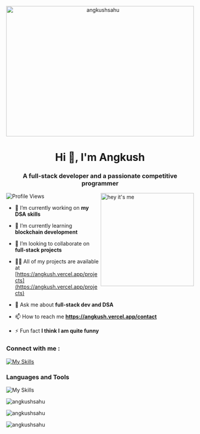 <p align="center">
<img align="center" alt="angkushsahu" width="100%"  height="350px" src="https://i.pinimg.com/originals/03/1e/96/031e9682fad5748c8515ec9089b69b27.gif" />
</p>
<h1 align="center">Hi 👋, I'm Angkush</h1>
<h3 align="center">A full-stack developer and a passionate competitive programmer</h3>
<img align="right" alt="hey it's me" width="250" src="https://res.cloudinary.com/dvhucdquc/image/upload/v1675028212/my-avatars/dfd945c6-7cea-4829-a228-a8d7a2851ea9_ameaii.png" />

![Profile Views](https://komarev.com/ghpvc/?username=angkushsahu&label=Profile%20views&color=0e75b6&style=flat)

-   🔭 I’m currently working on **my DSA skills**

-   🌱 I’m currently learning **blockchain development**

-   👯 I’m looking to collaborate on **full-stack projects**

-   👨‍💻 All of my projects are available at [https://angkush.vercel.app/projects](https://angkush.vercel.app/projects)

-   💬 Ask me about **full-stack dev and DSA**

-   📫 How to reach me **https://angkush.vercel.app/contact**

-   ⚡ Fun fact **I think I am quite funny**

### Connect with me :

[![My Skills](https://skillicons.dev/icons?i=linkedin&theme=dark)](https://linkedin.com/in/angkushsahu)

### Languages and Tools

![My Skills](https://skillicons.dev/icons?i=js,ts,c,cpp,nodejs,express,firebase,mongodb,linux,git,github,heroku,figma,react,redux,next,css,sass,tailwind,bootstrap,materialui,html,pug,&theme=dark&perline=8)

![angkushsahu](https://github-readme-stats.vercel.app/api/top-langs?username=angkushsahu&show_icons=true&locale=en&layout=compact)

![angkushsahu](https://github-readme-stats.vercel.app/api?username=angkushsahu&show_icons=true&locale=en)

![angkushsahu](https://github-readme-streak-stats.herokuapp.com/?user=angkushsahu)
